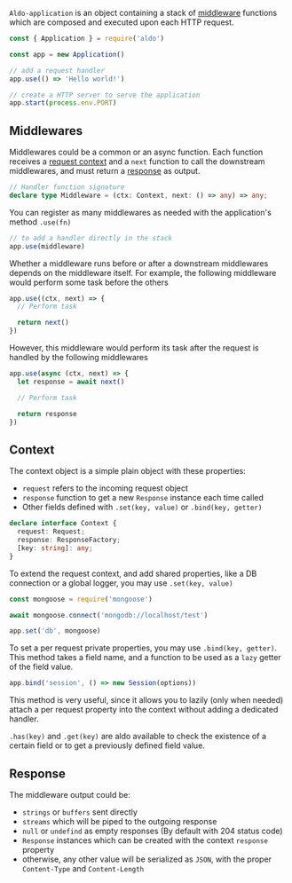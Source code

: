 
`Aldo-application` is an object containing a stack of [middleware](#middlewares) functions which are composed and executed upon each HTTP request.

```js
const { Application } = require('aldo')

const app = new Application()

// add a request handler
app.use(() => 'Hello world!')

// create a HTTP server to serve the application
app.start(process.env.PORT)
```

## Middlewares

Middlewares could be a common or an async function.
Each function receives a [request context](#context) and a `next` function to call the downstream middlewares, and must return a [response](#response) as output.

```ts
// Handler function signature
declare type Middleware = (ctx: Context, next: () => any) => any;
```

You can register as many middlewares as needed with the application's method `.use(fn)`

```js
// to add a handler directly in the stack
app.use(middleware)
```

Whether a middleware runs before or after a downstream middlewares depends on the middleware itself.
For example, the following middleware would perform some task before the others

```js
app.use((ctx, next) => {
  // Perform task

  return next()
})
```

However, this middleware would perform its task after the request is handled by the following middlewares

```js
app.use(async (ctx, next) => {
  let response = await next()

  // Perform task

  return response
})
```

## Context

The context object is a simple plain object with these properties:
- `request` refers to the incoming request object
- `response` function to get a new `Response` instance each time called
- Other fields defined with `.set(key, value)` or `.bind(key, getter)`

```ts
declare interface Context {
  request: Request;
  response: ResponseFactory;
  [key: string]: any;
}
```

To extend the request context, and add shared properties, like a DB connection or a global logger, you may use `.set(key, value)`

```js
const mongoose = require('mongoose')

await mongoose.connect('mongodb://localhost/test')

app.set('db', mongoose)
```

To set a per request private properties, you may use `.bind(key, getter)`. This method takes a field name, and a function to be used as a `lazy` getter of the field value.

```js
app.bind('session', () => new Session(options))
```

This method is very useful, since it allows you to lazily (only when needed) attach a per request property into the context without adding a dedicated handler.

`.has(key)` and `.get(key)` are aldo available to check the existence of a certain field or to get a previously defined field value.

## Response

The middleware output could be:
- `strings` or `buffers` sent directly
- `streams` which will be piped to the outgoing response
- `null` or `undefind` as empty responses (By default with 204 status code)
- `Response` instances which can be created with the context `response` property
- otherwise, any other value will be serialized as `JSON`, with the proper `Content-Type` and `Content-Length`
